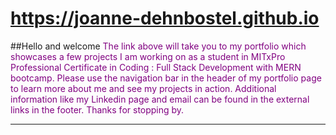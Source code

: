 
#  https://joanne-dehnbostel.github.io

##Hello and welcome
<span style="color:#800080;">The link above will take you to my portfolio which showcases a few projects I am working on as a student in MITxPro Professional Certificate in Coding : Full Stack Development with MERN bootcamp. Please use the navigation bar in the header of my portfolio page to learn more about me and see my projects in action. Additional information like my Linkedin page and email can be found in the external links in the footer. Thanks for stopping by. 
</span>
***
